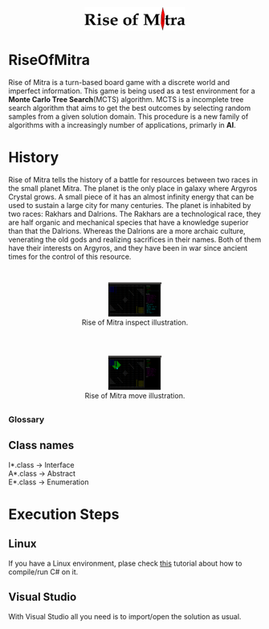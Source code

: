 <p align="middle">
	<img src="/imgs_md/RiseOfMitraLogo.png" width="200">	
</p>


# RiseOfMitra
Rise of Mitra is a turn-based board game with a discrete world and imperfect information. This game is being used as a test environment for a <b>Monte Carlo Tree Search</b>(MCTS) algorithm. MCTS is a incomplete tree search algorithm that aims to get the best outcomes by selecting random samples from a given solution domain. This procedure is a new family of algorithms with a increasingly number of applications, primarly in <b>AI</b>.

# History
Rise of Mitra tells the history of a battle for resources between two races in the small planet Mitra. The planet is the only place in galaxy where Argyros Crystal grows. A small piece of it has an almost infinity energy that can be used to sustain a large city for many centuries. The planet is inhabited by two races: Rakhars and Dalrions. The Rakhars are a technological race, they are half organic and  mechanical species that have a knowledge superior than that the Dalrions. Whereas the Dalrions are a more archaic culture, venerating the old gods and realizing sacrifices in their names. Both of them have their interests on Argyros, and they have been in war since ancient times for the control of this resource.

<div class="imageBlock">
	<div style="float: left; text-align: center; margin-top: 15px; margin-bottom: 15px;">
		<figure>
			<img src="/imgs_md/inspect.PNG"  width="25%" height="25%" />
			<figcaption>Rise of Mitra inspect illustration.</figcaption>
		</figure>
	</div>	
	<div style="float: left; text-align: center; margin-top: 15px; margin-bottom: 15px;">
		<figure>
			<img src="/imgs_md/move.PNG"  width="25%" height="25%" />
			<figcaption>Rise of Mitra move illustration.</figcaption>
		</figure>
	</div>	
</div>

<h3>Glossary</h3> 

<h2>Class names</h2>
I*.class &rarr; Interface</br>
A*.class &rarr; Abstract</br>
E*.class &rarr; Enumeration</br>

# Execution Steps
## Linux
If you have a Linux environment, plase check [this](https://www.vivaolinux.com.br/artigo/Mono-e-C-(parte-1)) tutorial about how to compile/run C# on it.
## Visual Studio
With Visual Studio all you need is to import/open the solution as usual.